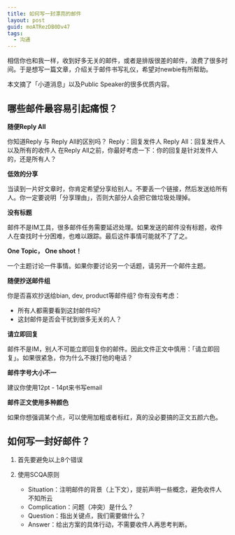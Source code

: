 ```yaml
---
title: 如何写一封漂亮的邮件
layout: post
guid: moATRezDB0Dv47
tags:
  - 沟通
---
```


相信你也和我一样，收到好多无关的邮件，或者是排版很差的邮件，浪费了很多时间。于是想写一篇文章，介绍关于邮件书写礼仪，希望对newbie有所帮助。

本文摘了「小道消息」以及Public Speaker的很多优质内容。

## 哪些邮件最容易引起痛恨？

**随便Reply All**

你知道Reply 与 Reply All的区别吗？
Reply：回复发件人
Reply All：回复发件人以及所有的收件人
在Reply All之前，你最好考虑一下：你的回复是针对发件人的，还是所有人？

**低效的分享**  

当读到一片好文章时，你肯定希望分享给别人。不要丢一个链接，然后发送给所有人。你一定要说明「分享理由」，否则大部分人会把它做垃圾处理掉。

**没有标题**   

邮件不是IM工具，很多邮件任务需要延迟处理。如果发送的邮件没有标题，收件人在查找时十分困难，也难以跟踪。最后这件事情可能就不了了之。

**One Topic， One shoot！**  

一个主题讨论一件事情。如果你要讨论另一个话题，请另开一个邮件主题。

**随便抄送邮件组**  

你是否喜欢抄送给bian, dev, product等邮件组? 你有没有考虑：

* 所有人都需要看到这封邮件吗?
* 这封邮件是否会干扰到很多无关的人？

**请立即回复**  

邮件不是IM，别人不可能立即回复你的邮件。因此文件正文中慎用：「请立即回复」。如果很紧急，你为什么不拨打他的电话？

**邮件字号大小不一**  

建议你使用12pt - 14pt来书写email

**邮件正文使用多种颜色**  

如果你想强调某个点，可以使用加粗或者标红，真的没必要搞的正文五颜六色。

##  如何写一封好邮件？

1. 首先要避免以上8个错误

2. 使用SCQA原则

	* Situation：注明邮件的背景（上下文），提前声明一些概念，避免收件人不知所云
	* Complication：问题（冲突）是什么？
	* Question：指出关键点，我们需要做什么？
	* Answer：给出方案的具体行动，不需要收件人再思考判断。